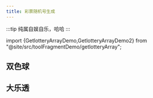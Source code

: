 ```yaml
---
title: 彩票随机号生成
---
```


:::tip
纯属自娱自乐，哈哈
:::

import {GetlotteryArrayDemo,GetlotteryArrayDemo2} from "@site/src/toolFragmentDemo/getlotteryArray";

## 双色球

<BrowserWindow>
<GetlotteryArrayDemo/>
</BrowserWindow>

## 大乐透

<BrowserWindow>
<GetlotteryArrayDemo2/>
</BrowserWindow>

